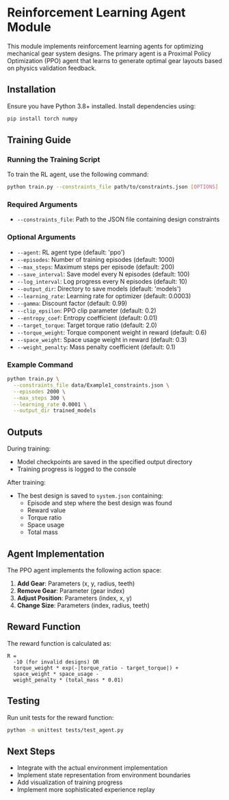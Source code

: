 # Reinforcement Learning Agent Module

This module implements reinforcement learning agents for optimizing mechanical gear system designs. The primary agent is a Proximal Policy Optimization (PPO) agent that learns to generate optimal gear layouts based on physics validation feedback.

## Installation

Ensure you have Python 3.8+ installed. Install dependencies using:

```bash
pip install torch numpy
```

## Training Guide

### Running the Training Script

To train the RL agent, use the following command:

```bash
python train.py --constraints_file path/to/constraints.json [OPTIONS]
```

### Required Arguments
- `--constraints_file`: Path to the JSON file containing design constraints

### Optional Arguments
- `--agent`: RL agent type (default: 'ppo')
- `--episodes`: Number of training episodes (default: 1000)
- `--max_steps`: Maximum steps per episode (default: 200)
- `--save_interval`: Save model every N episodes (default: 100)
- `--log_interval`: Log progress every N episodes (default: 10)
- `--output_dir`: Directory to save models (default: 'models')
- `--learning_rate`: Learning rate for optimizer (default: 0.0003)
- `--gamma`: Discount factor (default: 0.99)
- `--clip_epsilon`: PPO clip parameter (default: 0.2)
- `--entropy_coef`: Entropy coefficient (default: 0.01)
- `--target_torque`: Target torque ratio (default: 2.0)
- `--torque_weight`: Torque component weight in reward (default: 0.6)
- `--space_weight`: Space usage weight in reward (default: 0.3)
- `--weight_penalty`: Mass penalty coefficient (default: 0.1)

### Example Command
```bash
python train.py \
  --constraints_file data/Example1_constraints.json \
  --episodes 2000 \
  --max_steps 300 \
  --learning_rate 0.0001 \
  --output_dir trained_models
```

## Outputs

During training:
- Model checkpoints are saved in the specified output directory
- Training progress is logged to the console

After training:
- The best design is saved to `system.json` containing:
  - Episode and step where the best design was found
  - Reward value
  - Torque ratio
  - Space usage
  - Total mass

## Agent Implementation

The PPO agent implements the following action space:
1. **Add Gear**: Parameters (x, y, radius, teeth)
2. **Remove Gear**: Parameter (gear index)
3. **Adjust Position**: Parameters (index, x, y)
4. **Change Size**: Parameters (index, radius, teeth)

## Reward Function

The reward function is calculated as:

```
R = 
  -10 (for invalid designs) OR
  torque_weight * exp(-|torque_ratio - target_torque|) +
  space_weight * space_usage -
  weight_penalty * (total_mass * 0.01)
```

## Testing

Run unit tests for the reward function:
```bash
python -m unittest tests/test_agent.py
```

## Next Steps
- Integrate with the actual environment implementation
- Implement state representation from environment boundaries
- Add visualization of training progress
- Implement more sophisticated experience replay

